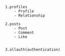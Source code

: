     1.profiles
        - Profile
        - Relationship

    2.posts
        - Post
        - Comment
        - Like
        

    3.allauth(authentication)
